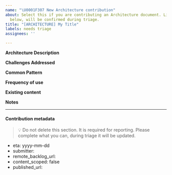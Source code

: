 ```yaml
---
name: "\U0001F307 New Architecture contribution"
about: Select this if you are contributing an Architecture document. Link to definition
  below, will be confirmed during triage.
title: "[ARCHITECTURE] My Title"
labels: needs triage
assignees: ''

---
```


**Architecture Description**
<!-- Provide a brief description of the contribution -->

**Challenges Addressed**
<!-- Outline the common challenges which this content contribution will address. -->

**Common Pattern**
<!-- Outline the common pattern this architecture covers -->

**Frequency of use**
<!-- How common will this contribution be leveraged by customers. For Architecture what level of use within last 90 days, for Automation what level of use within last week -->

**Existing content**
<!-- Is there any existing content this will be modifying or leveraging to complete -->

**Notes**
<!-- Provide any additional notes relevant to the contribution -->



---
#### Contribution metadata

> :bulb: Do not delete this section. It is required for reporting. Please complete what you can, during triage it will be updated.

* eta: yyyy-mm-dd
* submitter: 
* remote_backlog_url: 
* content_scoped: false
* published_url:
